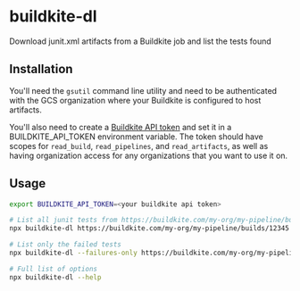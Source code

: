 # buildkite-dl

Download junit.xml artifacts from a Buildkite job and list the tests found

## Installation

You'll need the `gsutil` command line utility and need to be authenticated with the GCS organization where your Buildkite is configured to host artifacts.

You'll also need to create a [Buildkite API token](https://buildkite.com/user/api-access-tokens) and set it in a BUILDKITE_API_TOKEN environment variable. The token should have scopes for `read_build`, `read_pipelines`, and `read_artifacts`, as well as having organization access for any organizations that you want to use it on.

## Usage

``` sh
export BUILDKITE_API_TOKEN=<your buildkite api token>

# List all junit tests from https://buildkite.com/my-org/my-pipeline/builds/12345
npx buildkite-dl https://buildkite.com/my-org/my-pipeline/builds/12345

# List only the failed tests
npx buildkite-dl --failures-only https://buildkite.com/my-org/my-pipeline/builds/12345

# Full list of options
npx buildkite-dl --help
```
